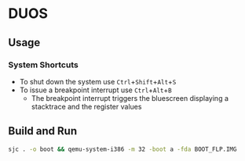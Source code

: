 # DUOS

## Usage

### System Shortcuts

- To shut down the system use `Ctrl`+`Shift`+`Alt`+`S`
- To issue a breakpoint interrupt use `Ctrl`+`Alt`+`B`
  - The breakpoint interrupt triggers the bluescreen displaying a stacktrace and the register values

## Build and Run

```bash
sjc . -o boot && qemu-system-i386 -m 32 -boot a -fda BOOT_FLP.IMG
```
